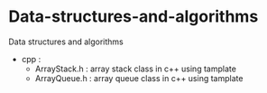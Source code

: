 # Data-structures-and-algorithms
Data structures and algorithms

* cpp :
	* ArrayStack.h : array stack class in c++ using tamplate
	* ArrayQueue.h : array queue class in c++ using tamplate
